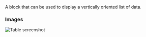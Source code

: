 A block that can be used to display a vertically oriented list of data.

### Images

![Table screenshot](https://gitlab.com/appsemble/appsemble/-/raw/0.33.4/config/assets/list.png)
